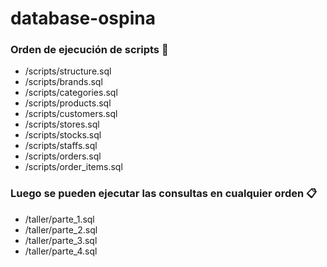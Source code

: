 # database-ospina
 
### Orden de ejecución de scripts 🔧

*  /scripts/structure.sql
*  /scripts/brands.sql
*  /scripts/categories.sql
*  /scripts/products.sql
*  /scripts/customers.sql
*  /scripts/stores.sql
*  /scripts/stocks.sql
*  /scripts/staffs.sql
*  /scripts/orders.sql
*  /scripts/order_items.sql

### Luego se pueden ejecutar las consultas en cualquier orden 📋

*  /taller/parte_1.sql
*  /taller/parte_2.sql
*  /taller/parte_3.sql
*  /taller/parte_4.sql
